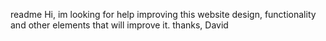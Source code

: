 readme
Hi,
 im looking for help improving this website design, functionality and other elements that will improve it. thanks,
David